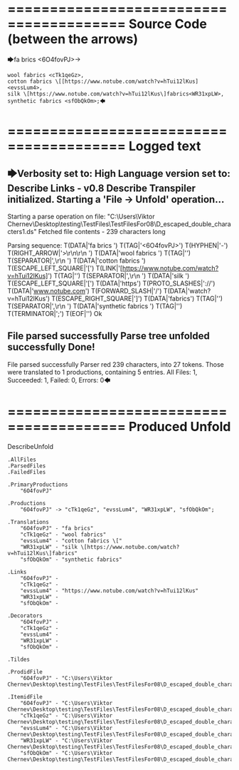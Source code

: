 ========================================
Source Code (between the arrows)
========================================

🡆fa brics <6O4fovPJ>->

    wool fabrics <cTk1qeGz>,
    cotton fabrics \[[https://www.notube.com/watch?v=hTui12lKus]<evssLum4>,
    silk \[https://www.notube.com/watch?v=hTui12lKus\]fabrics<WR31xpLW>,
    synthetic fabrics <sfObQkOm>;🡄

========================================
Logged text
========================================

🡆Verbosity set to: High
Language version set to: Describe Links - v0.8
Describe Transpiler initialized.
Starting a 'File -> Unfold' operation...
------------------------
Starting a parse operation on file: "C:\Users\Viktor Chernev\Desktop\testing\TestFiles\TestFilesFor08\D_escaped_double_characters1.ds"
Fetched file contents - 239 characters long

Parsing sequence: T(DATA|'fa brics ') T(TAG|'<6O4fovPJ>') T(HYPHEN|'-') T(RIGHT_ARROW|'>\r\n\r\n    ') T(DATA|'wool fabrics ') T(TAG|'<cTk1qeGz>') T(SEPARATOR|',\r\n    ') T(DATA|'cotton fabrics ') T(ESCAPE_LEFT_SQUARE|'\[') T(LINK|'[https://www.notube.com/watch?v=hTui12lKus]') T(TAG|'<evssLum4>') T(SEPARATOR|',\r\n    ') T(DATA|'silk ') T(ESCAPE_LEFT_SQUARE|'\[') T(DATA|'https') T(PROTO_SLASHES|'://') T(DATA|'www.notube.com') T(FORWARD_SLASH|'/') T(DATA|'watch?v=hTui12lKus') T(ESCAPE_RIGHT_SQUARE|'\]') T(DATA|'fabrics') T(TAG|'<WR31xpLW>') T(SEPARATOR|',\r\n    ') T(DATA|'synthetic fabrics ') T(TAG|'<sfObQkOm>') T(TERMINATOR|';') T(EOF|'<EOF>') Ok

File parsed successfully
Parse tree unfolded successfully
Done!
------------------------
File parsed successfully
Parser red 239 characters, into 27 tokens.
Those were translated to 1 productions, containing 5 entries.
All Files: 1, Succeeded: 1, Failed: 0, Errors: 0🡄

========================================
Produced Unfold
========================================

DescribeUnfold

    .AllFiles
    .ParsedFiles
    .FailedFiles

    .PrimaryProductions
        "6O4fovPJ" 

    .Productions
        "6O4fovPJ" -> "cTk1qeGz", "evssLum4", "WR31xpLW", "sfObQkOm";

    .Translations
        "6O4fovPJ" - "fa brics"
        "cTk1qeGz" - "wool fabrics"
        "evssLum4" - "cotton fabrics \["
        "WR31xpLW" - "silk \[https://www.notube.com/watch?v=hTui12lKus\]fabrics"
        "sfObQkOm" - "synthetic fabrics"

    .Links
        "6O4fovPJ" - 
        "cTk1qeGz" - 
        "evssLum4" - "https://www.notube.com/watch?v=hTui12lKus"
        "WR31xpLW" - 
        "sfObQkOm" - 

    .Decorators
        "6O4fovPJ" - 
        "cTk1qeGz" - 
        "evssLum4" - 
        "WR31xpLW" - 
        "sfObQkOm" - 

    .Tildes

    .ProdidFile
        "6O4fovPJ" - "C:\Users\Viktor Chernev\Desktop\testing\TestFiles\TestFilesFor08\D_escaped_double_characters1.ds"

    .ItemidFile
        "6O4fovPJ" - "C:\Users\Viktor Chernev\Desktop\testing\TestFiles\TestFilesFor08\D_escaped_double_characters1.ds"
        "cTk1qeGz" - "C:\Users\Viktor Chernev\Desktop\testing\TestFiles\TestFilesFor08\D_escaped_double_characters1.ds"
        "evssLum4" - "C:\Users\Viktor Chernev\Desktop\testing\TestFiles\TestFilesFor08\D_escaped_double_characters1.ds"
        "WR31xpLW" - "C:\Users\Viktor Chernev\Desktop\testing\TestFiles\TestFilesFor08\D_escaped_double_characters1.ds"
        "sfObQkOm" - "C:\Users\Viktor Chernev\Desktop\testing\TestFiles\TestFilesFor08\D_escaped_double_characters1.ds"

